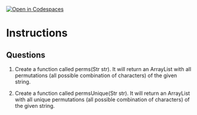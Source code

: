 [![Open in Codespaces](https://classroom.github.com/assets/launch-codespace-2972f46106e565e64193e422d61a12cf1da4916b45550586e14ef0a7c637dd04.svg)](https://classroom.github.com/open-in-codespaces?assignment_repo_id=19044086)
# Instructions  

  ## Questions
1. Create a function called perms(Str str). It will return an ArrayList with all permutations (all possible combination of characters) of the given string.</br>

2. Create a function called permsUnique(Str str). It will return an ArrayList with all unique permutations (all possible combination of characters) of the given string.
